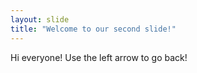 ```yaml
---
layout: slide
title: "Welcome to our second slide!"
---
```

Hi everyone!
Use the left arrow to go back!
